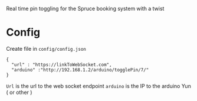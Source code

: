 Real time pin toggling for the Spruce booking system with a twist

Config
===
Create file in `config/config.json` 

```
{
  "url" : "https://linkToWebSocket.com",
  "arduino" :"http://192.168.1.2/arduino/togglePin/7/"
}

```

`Url` is the url to the web socket endpoint
`arduino` is the IP to the arduino Yun ( or other )